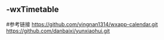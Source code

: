 ## -wxTimetable
#参考链接
https://github.com/yingnan1314/wxapp-calendar.git
https://github.com/danbaixi/yunxiaohui.git
